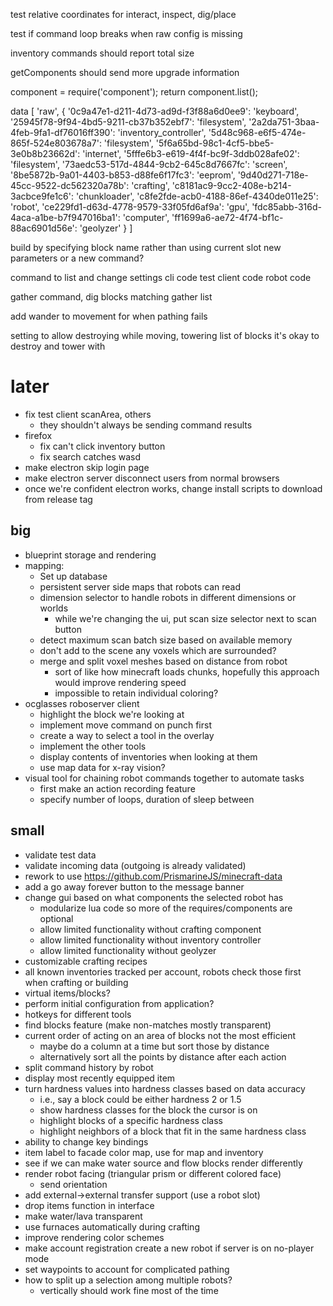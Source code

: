 test relative coordinates for interact, inspect, dig/place

test if command loop breaks when raw config is missing

inventory commands should report total size

getComponents should send more upgrade information

  component = require('component'); return component.list();

  data [ 'raw',
    { '0c9a47e1-d211-4d73-ad9d-f3f88a6d0ee9': 'keyboard',
      '25945f78-9f94-4bd5-9211-cb37b352ebf7': 'filesystem',
      '2a2da751-3baa-4feb-9fa1-df76016ff390': 'inventory_controller',
      '5d48c968-e6f5-474e-865f-524e803678a7': 'filesystem',
      '5f6a65bd-98c1-4cf5-bbe5-3e0b8b23662d': 'internet',
      '5fffe6b3-e619-4f4f-bc9f-3ddb028afe02': 'filesystem',
      '73aedc53-517d-4844-9cb2-645c8d7667fc': 'screen',
      '8be5872b-9a01-4403-b853-d88fe6f17fc3': 'eeprom',
      '9d40d271-718e-45cc-9522-dc562320a78b': 'crafting',
      'c8181ac9-9cc2-408e-b214-3acbce9fe1c6': 'chunkloader',
      'c8fe2fde-acb0-4188-86ef-4340de011e25': 'robot',
      'ce229fd1-d63d-4778-9579-33f05fd6af9a': 'gpu',
      'fdc85abb-316d-4aca-a1be-b7f947016ba1': 'computer',
      'ff1699a6-ae72-4f74-bf1c-88ac6901d56e': 'geolyzer' } ]

build by specifying block name rather than using current slot
  new parameters or a new command?

command to list and change settings
  cli code
  test client code
  robot code

gather command, dig blocks matching gather list

add wander to movement for when pathing fails

setting to allow destroying while moving, towering
  list of blocks it's okay to destroy and tower with

# later
* fix test client scanArea, others
  * they shouldn't always be sending command results
* firefox
  * fix can't click inventory button
  * fix search catches wasd
* make electron skip login page
* make electron server disconnect users from normal browsers
* once we're confident electron works, change install scripts to download from release tag

## big
* blueprint storage and rendering
* mapping:
  * Set up database
  * persistent server side maps that robots can read
  * dimension selector to handle robots in different dimensions or worlds
    * while we're changing the ui, put scan size selector next to scan button
  * detect maximum scan batch size based on available memory
  * don't add to the scene any voxels which are surrounded?
  * merge and split voxel meshes based on distance from robot
    * sort of like how minecraft loads chunks, hopefully this approach would improve rendering speed
    * impossible to retain individual coloring?
* ocglasses roboserver client
  * highlight the block we're looking at
  * implement move command on punch first
  * create a way to select a tool in the overlay
  * implement the other tools
  * display contents of inventories when looking at them
  * use map data for x-ray vision?
* visual tool for chaining robot commands together to automate tasks
  * first make an action recording feature
  * specify number of loops, duration of sleep between

## small
* validate test data
* validate incoming data (outgoing is already validated)
* rework to use https://github.com/PrismarineJS/minecraft-data
* add a go away forever button to the message banner
* change gui based on what components the selected robot has
  * modularize lua code so more of the requires/components are optional
  * allow limited functionality without crafting component
  * allow limited functionality without inventory controller
  * allow limited functionality without geolyzer
* customizable crafting recipes
* all known inventories tracked per account, robots check those first when crafting or building
* virtual items/blocks?
* perform initial configuration from application?
* hotkeys for different tools
* find blocks feature (make non-matches mostly transparent)
* current order of acting on an area of blocks not the most efficient
  * maybe do a column at a time but sort those by distance
  * alternatively sort all the points by distance after each action
* split command history by robot
* display most recently equipped item
* turn hardness values into hardness classes based on data accuracy
  * i.e., say a block could be either hardness 2 or 1.5
  * show hardness classes for the block the cursor is on
  * highlight blocks of a specific hardness class
  * highlight neighbors of a block that fit in the same hardness class
* ability to change key bindings
* item label to facade color map, use for map and inventory
* see if we can make water source and flow blocks render differently
* render robot facing (triangular prism or different colored face)
  * send orientation
* add external->external transfer support (use a robot slot)
* drop items function in interface
* make water/lava transparent
* use furnaces automatically during crafting
* improve rendering color schemes
* make account registration create a new robot if server is on no-player mode
* set waypoints to account for complicated pathing
* how to split up a selection among multiple robots?
  * vertically should work fine most of the time

